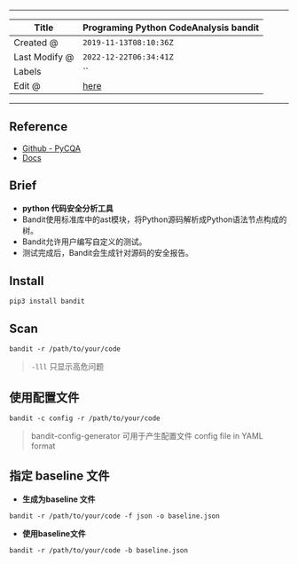 -----

| Title         | Programing Python CodeAnalysis bandit               |
| ------------- | --------------------------------------------------- |
| Created @     | `2019-11-13T08:10:36Z`                              |
| Last Modify @ | `2022-12-22T06:34:41Z`                              |
| Labels        | \`\`                                                |
| Edit @        | [here](https://github.com/junxnone/xwiki/issues/91) |

-----

## Reference

  - [Github - PyCQA](https://github.com/PyCQA/bandit)
  - [Docs](https://bandit.readthedocs.io/en/latest/)

## Brief

  - **python 代码安全分析工具**
  - Bandit使用标准库中的ast模块，将Python源码解析成Python语法节点构成的树。
  - Bandit允许用户编写自定义的测试。
  - 测试完成后，Bandit会生成针对源码的安全报告。

## Install

    pip3 install bandit

## Scan

    bandit -r /path/to/your/code

> `-lll` 只显示高危问题

## 使用配置文件

    bandit -c config -r /path/to/your/code

> bandit-config-generator 可用于产生配置文件 config file in YAML format

## 指定 baseline 文件

  - **生成为baseline 文件**

<!-- end list -->

    bandit -r /path/to/your/code -f json -o baseline.json

  - **使用baseline文件**

<!-- end list -->

    bandit -r /path/to/your/code -b baseline.json
